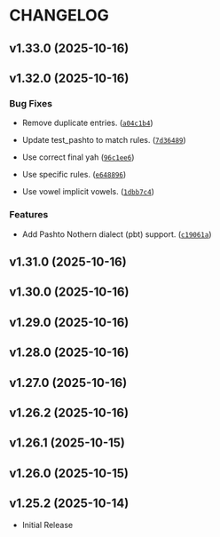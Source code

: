 # CHANGELOG

<!-- version list -->

## v1.33.0 (2025-10-16)


## v1.32.0 (2025-10-16)

### Bug Fixes

- Remove duplicate entries.
  ([`a04c1b4`](https://github.com/dmort27/epitran/commit/a04c1b4130c50e52f1a04877544a5b7677eabc61))

- Update test_pashto to match rules.
  ([`7d36489`](https://github.com/dmort27/epitran/commit/7d36489c7e65dd11d27970769848e41b28ab3c15))

- Use correct final yah
  ([`96c1ee6`](https://github.com/dmort27/epitran/commit/96c1ee66e9fac0f0c3efbf16cf119bfcae283d54))

- Use specific rules.
  ([`e648896`](https://github.com/dmort27/epitran/commit/e648896162e47d8db7e96eca6825f6dd721f02f6))

- Use vowel implicit vowels.
  ([`1dbb7c4`](https://github.com/dmort27/epitran/commit/1dbb7c48707e34fa5401e0a316555d96b1bd7bdf))

### Features

- Add Pashto Nothern dialect (pbt) support.
  ([`c19061a`](https://github.com/dmort27/epitran/commit/c19061a327d7d5feb72ea6a60ac05eea2391ad53))


## v1.31.0 (2025-10-16)


## v1.30.0 (2025-10-16)


## v1.29.0 (2025-10-16)


## v1.28.0 (2025-10-16)


## v1.27.0 (2025-10-16)


## v1.26.2 (2025-10-16)


## v1.26.1 (2025-10-15)


## v1.26.0 (2025-10-15)


## v1.25.2 (2025-10-14)

- Initial Release
